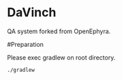 DaVinch
==========

QA system forked from OpenEphyra.

#Preparation

Please exec gradlew on root directory.

    ./gradlew
    

    

